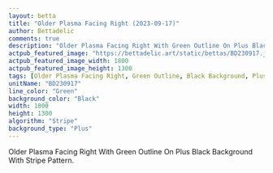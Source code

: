 ```yaml
---
layout: betta
title: "Older Plasma Facing Right (2023-09-17)"
author: Bettadelic
comments: true
description: "Older Plasma Facing Right With Green Outline On Plus Black Background With Stripe Pattern."
actpub_featured_image: "https://bettadelic.art/static/bettas/BD230917.jpg"
actpub_featured_image_width: 1800
actpub_featured_image_height: 1300
tags: [Older Plasma Facing Right, Green Outline, Black Background, Plus Background Pattern, Stripe Pattern, September 2023]
unitName: "BD230917"
line_color: "Green"
background_color: "Black"
width: 1800
height: 1300
algorithm: "Stripe"
background_type: "Plus"
---
```


Older Plasma Facing Right With Green Outline On Plus Black Background With Stripe Pattern.
